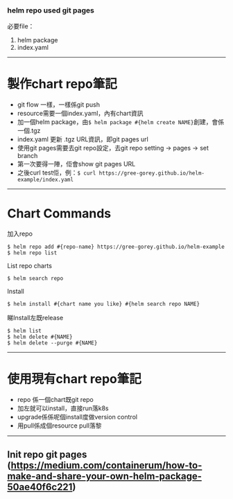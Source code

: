 ### helm repo used git pages ###

必要file：
1. helm package
2. index.yaml

---
# 製作chart repo筆記
- git flow 一樣，一樣係git push
- resource需要一個index.yaml，內有chart資訊
- 加一個helm package，由```$ helm package #{helm create NAME}```創建，會係一個.tgz
- index.yaml 更新 .tgz URL資訊，即git pages url
- 使用git pages需要去git repo設定，去git repo setting -> pages -> set branch
- 第一次要得一陣，佢會show git pages URL
- 之後curl test佢，例：```$ curl https://gree-gorey.github.io/helm-example/index.yaml```
---

# Chart Commands
加入repo
```
$ helm repo add #{repo-name} https://gree-gorey.github.io/helm-example
$ helm repo list
```
List repo charts
```
$ helm search repo
```
Install
```
$ helm install #{chart name you like} #{helm search repo NAME}
```
睇Install左既release
```
$ helm list
$ helm delete #{NAME}
$ helm delete --purge #{NAME}
```

---
# 使用現有chart repo筆記
- repo 係一個chart既git repo
- 加左就可以install，直接run落k8s
- upgrade係係呢個install度做version control
- 用pull係成個resource pull落黎
---
Init repo git pages (https://medium.com/containerum/how-to-make-and-share-your-own-helm-package-50ae40f6c221)
---